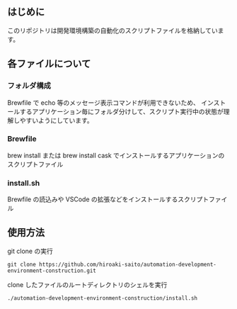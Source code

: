 ## はじめに

このリポジトリは開発環境構築の自動化のスクリプトファイルを格納しています。

## 各ファイルについて

### フォルダ構成

Brewfile で echo 等のメッセージ表示コマンドが利用できないため、
インストールするアプリケーション毎にフォルダ分けして、スクリプト実行中の状態が理解しやすいようにしています。

### Brewfile

brew install または brew install cask でインストールするアプリケーションのスクリプトファイル

### install.sh

Brewfile の読込みや VSCode の拡張などをインストールするスクリプトファイル

## 使用方法

git clone の実行

```
git clone https://github.com/hiroaki-saito/automation-development-environment-construction.git
```

clone したファイルのルートディレクトリのシェルを実行

```
./automation-development-environment-construction/install.sh
```
